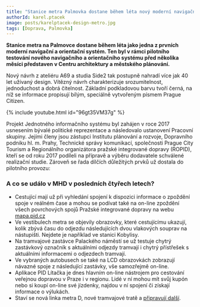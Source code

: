 ```yaml
---
title: "Stanice metra Palmovka dostane během léta nový moderní navigační a orientační systém"
authorId: karel.ptacek
image: posts/karelptacek-design-metro.jpg
tags: [Doprava, Palmovka]
---
```


**Stanice metra na Palmovce dostane během léta jako jedna z prvních moderní navigační a orientační systém. Ten byl v rámci pilotního testování nového navigačního a orientačního systému před několika měsíci představen v Centru architektury a městského plánování.** 

Nový návrh z ateliéru A69 a studia Side2 tak postupně nahradí více jak 40 let užívaný design. Vítězný návrh charakterizuje srozumitelnost, jednoduchost a dobrá čitelnost. Základní podkladovou barvu tvoří černá, na níž se informace propisují bílým, speciálně vytvořeným písmem Prague Citizen.

{% include youtube.html id="96gt35VM37g" %}

Projekt Jednotného informačního systému byl zahájen v roce 2017 usnesením bývalé politické reprezentace a následovalo ustanovení Pracovní skupiny. Jejími členy jsou zástupci Institutu plánování a rozvoje, Dopravního podniku hl. m. Prahy, Technické správy komunikací, společnosti Prague City Tourism a Regionálního organizátora pražské integrované dopravy (ROPID), kteří se od roku 2017 podíleli na přípravě a výběru dodavatele schválené realizační studie. Zároveň se řada dílčích důležitých prvků už dostala do pilotního provozu:

### A co se událo v MHD v posledních čtyřech letech?
- Cestující mají už při vyhledání spojení k dispozici informace o zpoždění spoje v reálném čase a mohou se podívat také na on-line zpoždění všech povrchových spojů Pražské integrované dopravy na webu [mapa.pid.cz](https://mapa.pid.cz/)
- Ve vestibulech metra se objevily obrazovky, které cestujícímu ukazují, kolik zbývá času do odjezdu následujících dvou vlakových souprav na nástupišti. Nejdete je například ve stanici Kobylisy.
- Na tramvajové zastávce Palackého náměstí se už testuje chytrý zastávkový označník s aktuálními odjezdy tramvají i chytrý přístřešek s aktuálními informacemi o odjezdech tramvají. 
- Ve vybraných autobusech se také na LCD obrazovkách zobrazují návazné spoje z následující zastávky, vše samozřejmě on-line.
- Aplikace PID Lítačka je dnes hlavním on-line nástrojem pro cestování veřejnou dopravou v Praze i v regionu. Lidé v ní mohou mít svůj kupón nebo si koupí on-line své jízdenky, najdou v ní spojení či získají informace o výlukách. 
- Staví se nová linka metra D, nové tramvajové tratě a [připravují další](https://praha8.pirati.cz/aktuality/kam-pojedeme-na-osmicce-tramvaji.html). 

